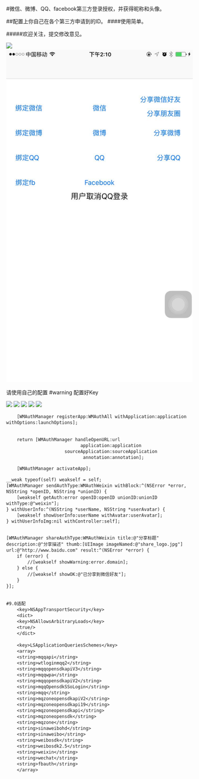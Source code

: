 #微信、微博、QQ、facebook第三方登录授权，并获得昵称和头像。 

##配置上你自己在各个第三方申请到的ID。
####使用简单。

#####欢迎关注，提交修改意见。

![](./facebook.gif)
![](./1.jpg)

请使用自己的配置  #warning 配置好Key

![](./2.png)
![](./3.png)
![](./4.png)
![](./5.png)
![](./6.png)

```
	[WMAuthManager registerApp:WMAuthAll withApplication:application withOptions:launchOptions];
    
```


```
    return [WMAuthManager handleOpenURL:url
                            application:application
                      sourceApplication:sourceApplication
                             annotation:annotation];

```

```
    [WMAuthManager activateApp];

```
    __weak typeof(self) weakself = self;
    [WMAuthManager sendAuthType:WMAuthWeixin withBlock:^(NSError *error, NSString *openID, NSString *unionID) {
        [weakself getAuth:error openID:openID unionID:unionID withType:@"weixin"];
    } withUserInfo:^(NSString *userName, NSString *userAvatar) {
        [weakself showUserInfo:userName withAvatar:userAvatar];
    } withUserInfoImg:nil withController:self];

```

```
    [WMAuthManager shareAuthType:WMAuthWeixin title:@"分享标题" description:@"分享描述" thumb:[UIImage imageNamed:@"share_logo.jpg"] url:@"http://www.baidu.com" result:^(NSError *error) {
        if (error) {
            //[weakself showWarning:error.domain];
        } else {
            //[weakself showOK:@"已分享到微信好友"];
        }
    }];

```

#9.0适配
    <key>NSAppTransportSecurity</key>
    <dict>
    <key>NSAllowsArbitraryLoads</key>
    <true/>
    </dict>

    <key>LSApplicationQueriesSchemes</key>
    <array>
    <string>mqqapi</string>
    <string>wtloginmqq2</string>
    <string>mqqopensdkapiV3</string>
    <string>mqqwpa</string>
    <string>mqqopensdkapiV2</string>
    <string>mqqOpensdkSSoLogin</string>
    <string>mqq</string>
    <string>mqzoneopensdkapiV2</string>
    <string>mqzoneopensdkapi19</string>
    <string>mqzoneopensdkapi</string>
    <string>mqzoneopensdk</string>
    <string>mqzone</string>
    <string>sinaweibohd</string>
    <string>sinaweibo</string>
    <string>weibosdk</string>
    <string>weibosdk2.5</string>
    <string>weixin</string>
    <string>wechat</string>
    <string>fbauth</string>
    </array>